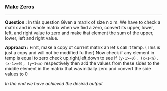### **Make Zeros**

---

**Question :** 
In this question Given a matrix of  size n x m. We have to check a matrix and in whole matrix when we find a zero, convert its upper, lower, left, and right value to zero and make that element the sum of the upper, lower, left and right value.

**Approach :**
First, make a copy of current matrix an let's call it temp. (This is just a copy and will not be modified further)
Now check if any element in temp is equal to zero
check up,right,left,down to see if `(y-1>=0), (x+1<n), (x-1>=0), (y+1<m)` respectively
then add the values from these sides to the middle element in the matrix that was initially zero
and convert the side values to 0

*In the end we have achieved the desired output*